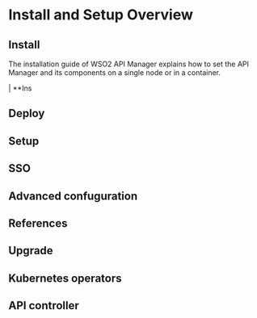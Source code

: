 # Install and Setup Overview

## Install

The installation guide of WSO2 API Manager explains how to set the API Manager and its components on a single node or in a container.

| **Ins

## Deploy

## Setup

## SSO

## Advanced confuguration

## References

## Upgrade

## Kubernetes operators

## API controller
